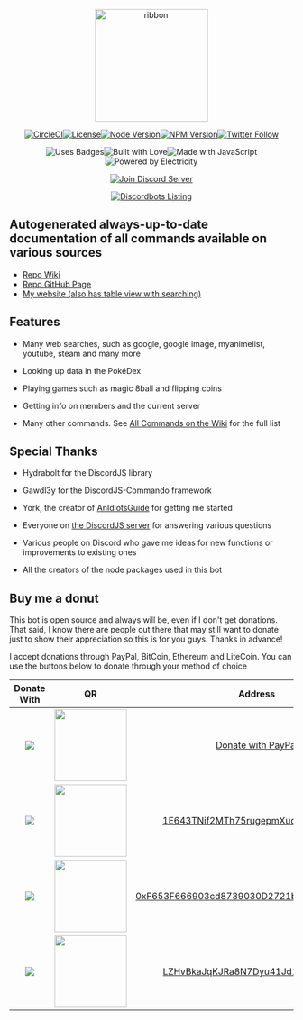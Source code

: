 <div align="center">

  <p>
  <a href="https://favna.xyz/ribbon"><img src="https://favna.xyz/images/ribbonhost/GitHubBanner.png" height="200" alt="ribbon"/></a>
  </p>

  <p>
<a href="https://circleci.com/gh/Favna/Ribbon/tree/master"><img src="https://img.shields.io/circleci/project/github/RedSparr0w/node-csgo-parser.svg?style=for-the-badge" alt="CircleCI"></a><!--
--><a href="https://github.com/Favna/Ribbon/blob/master/LICENSE.md"><img src="https://img.shields.io/github/license/favna/ribbon.svg?style=for-the-badge" alt="License"></a><!--
--><a href="https://www.npmjs.com/package/discord-ribbon"><img src="https://img.shields.io/node/v/discord-ribbon.svg?style=for-the-badge" alt="Node Version"></a><!--
--><a href="https://www.npmjs.com/package/discord-ribbon"><img src="https://img.shields.io/npm/v/discord-ribbon.svg?style=for-the-badge" alt="NPM Version"></a><!--
--><a href="https://twitter.com/Favna_"><img src="https://img.shields.io/twitter/follow/espadrine.svg?style=for-the-badge&label=Follow" alt="Twitter Follow"></a>
  </p>

  <p>
  <img src="https://forthebadge.com/images/badges/uses-badges.svg" alt="Uses Badges"><!--
--><img src="https://forthebadge.com/images/badges/built-with-love.svg" alt="Built with Love"><!--
--><img src="https://forthebadge.com/images/badges/made-with-javascript.svg" alt="Made with JavaScript"><!--
--><img src="https://forthebadge.com/images/badges/powered-by-electricity.svg" alt="Powered by Electricity">
  </p>

  <p>
    <a href="https://discord.gg/zdt5yQt"><img src="https://canary.discordapp.com/api/guilds/246821351585742851/widget.png?style=banner2" alt="Join Discord Server"/></a>
  </p>

  <p>
  <a href="https://discordbots.org/bot/376520643862331396"><img src="https://discordbots.org/api/widget/376520643862331396.svg?topcolor=697EC4&middlecolor=303333" alt="Discordbots Listing" /></a>
  </p>
</div>

## Autogenerated always-up-to-date documentation of all commands available on various sources

- [Repo Wiki](https://github.com/Favna/Ribbon/wiki/All-Commands)
- [Repo GitHub Page](https://favna.github.io/Ribbon/)
- [My website (also has table view with searching)](https://favna.xyz/ribbon)


## Features

- Many web searches, such as google, google image, myanimelist, youtube, steam and many more

- Looking up data in the PokéDex

- Playing games such as magic 8ball and flipping coins

- Getting info on members and the current server

- Many other commands. See [All Commands on the Wiki](https://github.com/Favna/Ribbon/wiki/All-Commands) for the full list

## Special Thanks

- Hydrabolt for the DiscordJS library

- Gawdl3y for the DiscordJS-Commando framework

- York, the creator of [AnIdiotsGuide](https://anidiots.guide/) for getting me started

- Everyone on [the DiscordJS server](https://discord.gg/bRCvFy9) for answering various questions

- Various people on Discord who gave me ideas for new functions or improvements to existing ones

- All the creators of the node packages used in this bot

## Buy me a donut

This bot is open source and always will be, even if I don't get donations. That said, I know there are people out there that may still want to donate just to show their appreciation so this is for you guys. Thanks in advance!

I accept donations through PayPal, BitCoin, Ethereum and LiteCoin. You can use the buttons below to donate through your method of choice

|Donate With|QR|Address|
|:---:|:---:|:---:|
<a href="https://www.paypal.com/cgi-bin/webscr?cmd=_s-xclick&hosted_button_id=C8VGUHM3SWY7U"><img src="https://favna.xyz/images/ribbonhost/paypaldonate.png"></a>|<img src="https://favna.xyz/images/ribbonhost/paypalqr.png" width="128">|[Donate with PayPal](https://www.paypal.com/cgi-bin/webscr?cmd=_s-xclick&hosted_button_id=C8VGUHM3SWY7U)|
<img src="https://favna.xyz/images/ribbonhost/bitcoindonate.png">|<img src="https://favna.xyz/images/ribbonhost/bitcoinqr.png" width="128">|<a href="bitcoin:1E643TNif2MTh75rugepmXuq35Tck4TnE5?amount=0.01&label=Favna%27%20Ribbon%20Discord%20Bot">1E643TNif2MTh75rugepmXuq35Tck4TnE5</a>|
<img src="https://favna.xyz/images/ribbonhost/ethereumdonate.png">|<img src="https://favna.xyz/images/ribbonhost/ethereumqr.png" width="128">|<a href="ethereum:0xF653F666903cd8739030D2721bF01095896F5D6E?amount=0.01&label=Favna%27%20Ribbon%20Discord%20Bot">0xF653F666903cd8739030D2721bF01095896F5D6E</a>|
<img src="https://favna.xyz/images/ribbonhost/litecoindonate.png">|<img src="https://favna.xyz/images/ribbonhost/litecoinqr.png" width="128">|<a href="litecoin:LZHvBkaJqKJRa8N7Dyu41Jd1PDBAofCik6?amount=0.01&label=Favna%27%20Ribbon%20Discord%20Bot">LZHvBkaJqKJRa8N7Dyu41Jd1PDBAofCik6</a>|
